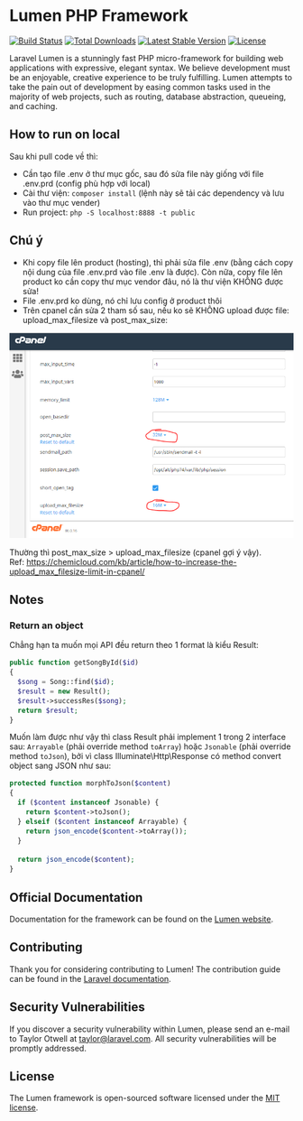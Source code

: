 # Lumen PHP Framework

[![Build Status](https://travis-ci.org/laravel/lumen-framework.svg)](https://travis-ci.org/laravel/lumen-framework)
[![Total Downloads](https://img.shields.io/packagist/dt/laravel/framework)](https://packagist.org/packages/laravel/lumen-framework)
[![Latest Stable Version](https://img.shields.io/packagist/v/laravel/framework)](https://packagist.org/packages/laravel/lumen-framework)
[![License](https://img.shields.io/packagist/l/laravel/framework)](https://packagist.org/packages/laravel/lumen-framework)

Laravel Lumen is a stunningly fast PHP micro-framework for building web applications with expressive, elegant syntax. We believe development must be an enjoyable, creative experience to be truly fulfilling. Lumen attempts to take the pain out of development by easing common tasks used in the majority of web projects, such as routing, database abstraction, queueing, and caching.

## How to run on local
Sau khi pull code về thì:
- Cần tạo file .env ở thư mục gốc, sau đó sửa file này giống với file .env.prd (config phù hợp với local)
- Cài thư viện: ```composer install``` (lệnh này sẽ tải các dependency và lưu vào thư mục vender)
- Run project: ```php -S localhost:8888 -t public```

## Chú ý
- Khi copy file lên product (hosting), thì phải sửa file .env (bằng cách copy nội dung của file .env.prd vào file .env là được). Còn nữa, copy file lên product ko cần copy thư mục vendor đâu, nó là thư viện KHÔNG được sửa!
- File .env.prd ko dùng, nó chỉ lưu config ở product thôi
- Trên cpanel cần sửa 2 tham số sau, nếu ko sẽ KHÔNG upload được file: upload_max_filesize và post_max_size:

![Fix error when upload file](./error-when-upload-file.PNG)

Thường thì post_max_size > upload_max_filesize (cpanel gợi ý vậy).  
Ref: https://chemicloud.com/kb/article/how-to-increase-the-upload_max_filesize-limit-in-cpanel/

## Notes
### Return an object
Chẳng hạn ta muốn mọi API đều return theo 1 format là kiểu Result:
```php
public function getSongById($id)
{
  $song = Song::find($id);
  $result = new Result();
  $result->successRes($song);
  return $result;
}
```

Muốn làm được như vậy thì class Result phải implement 1 trong 2 interface sau: ```Arrayable``` (phải override method ```toArray```) hoặc ```Jsonable``` (phải override method ```toJson```), bởi vì class Illuminate\Http\Response có method convert object sang JSON như sau:
```php
protected function morphToJson($content)
{
  if ($content instanceof Jsonable) {
    return $content->toJson();
  } elseif ($content instanceof Arrayable) {
    return json_encode($content->toArray());
  }

  return json_encode($content);
}
```

## Official Documentation

Documentation for the framework can be found on the [Lumen website](https://lumen.laravel.com/docs).

## Contributing

Thank you for considering contributing to Lumen! The contribution guide can be found in the [Laravel documentation](https://laravel.com/docs/contributions).

## Security Vulnerabilities

If you discover a security vulnerability within Lumen, please send an e-mail to Taylor Otwell at taylor@laravel.com. All security vulnerabilities will be promptly addressed.

## License

The Lumen framework is open-sourced software licensed under the [MIT license](https://opensource.org/licenses/MIT).
